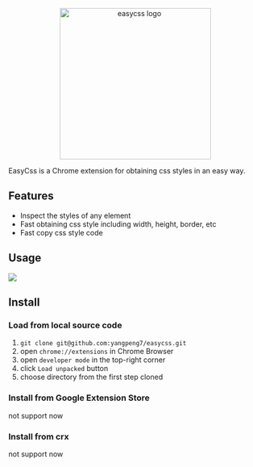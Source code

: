 <p align="center">
  <a><img src="./md/icon.png" style="width:300px" alt="easycss logo"/></a>
</p>

EasyCss is a Chrome extension for obtaining css styles in an easy way.
## Features

- Inspect the styles of any element
- Fast obtaining css style including width, height, border, etc
- Fast copy css style code

## Usage
![](./md/usage.gif)
## Install

### Load from local source code
1. `git clone git@github.com:yangpeng7/easycss.git`
2. open `chrome://extensions` in Chrome Browser
3. open `developer mode` in the top-right corner
4. click `Load unpacked` button
5. choose directory from the first step cloned

### Install from Google Extension Store
not support now
### Install from crx
not support now